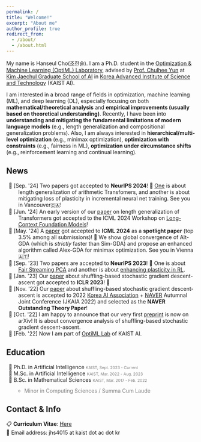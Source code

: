 ```yaml
---
permalink: /
title: "Welcome!"
excerpt: "About me"
author_profile: true
redirect_from: 
  - /about/
  - /about.html
---
```


<style>
gray { color: gray; font-size: 75%;}
.nobull {
  margin:0px; padding:0px;
  list-style: none;
  padding-left: 2rem;
  text-indent: -1.6rem;
}
.nobull2 {
  line-height:1em;
  padding-left: 1rem;
  text-indent: 0rem;
}
</style>

My name is Hanseul Cho(조한슬). I am a Ph.D. student in the [Optimization & Machine Learning (OptiML) Laboratory](https://chulheeyun.github.io), advised by [Prof. Chulhee Yun](https://chulheeyun.github.io) at [Kim Jaechul Graduate School of AI](https://gsai.kaist.ac.kr) in [Korea Advanced Institute of Science and Technology](https://www.kaist.ac.kr/en/) (KAIST AI).

I am interested in a broad range of fields in optimization, machine learning (ML), and deep learning (DL), especially focusing on both **mathematical/theoretical analysis** and **empirical improvements (usually based on theoretical understanding)**. Recently, I have been into **understanding and mitigating the fundamental limitations of modern language models** (e.g., length generalization and compositional generalization problems). Also, I am always interested in **hierarchical/multi-level optimization** (e.g., minimax optimization), **optimization with constraints** (e.g., fairness in ML), **optimization under circumstance shifts** (e.g., reinforcement learning and continual learning).

News
---

<ul class="nobull">
  <li>📰 [Sep. '24] Two papers got accepted to <b>NeurIPS 2024</b>! 🎉 <a href="https://arxiv.org/abs/2405.20671">One</a> is about length generalization of arithmetic Transfomers, and another is about mitigating loss of plasticity in incremental neural net training. See you in Vancouver🇨🇦!</li>
  <li>📰 [Jun. '24] An early version of our <a href="https://arxiv.org/abs/2405.20671">paper</a> on length generalization of Transformers got accepted to the ICML 2024 Workshop on <a href="https://longcontextfm.github.io/">Long-Context Foundation Models</a>!</li>
  <li>📰 [May. '24] A <a href="https://openreview.net/forum?id=s6ZAT8MLKU">paper</a> got accepted to <b>ICML 2024</b> as a <b>spotlight paper</b> (top 3.5% among all submissions)! 🎉 We show global convergence of Alt-GDA (which is <i>strictly</i> faster than Sim-GDA) and propose an enhanced algorithm called Alex-GDA for minimax optimization. See you in Vienna🇦🇹!</li>
  <li>📰 [Sep. '23] Two papers are accepted to <b>NeurIPS 2023</b>! 🎉 One is about <a href="https://arxiv.org/abs/2310.18593">Fair Streaming PCA</a> and another is about <a href="https://arxiv.org/abs/2306.10711">enhancing plasticity in RL</a>.</li>
  <li>📰 [Jan. '23] Our <a href="https://openreview.net/forum?id=6xXtM8bFFJ">paper</a> about shuffling-based stochastic gradient descent-ascent got accepted to <b>ICLR 2023</b>! 🎉</li>
  <li>📰 [Nov. '22] Our <a href="https://arxiv.org/abs/2210.05995">paper</a> about shuffling-based stochastic gradient descent-ascent is accepted to 2022 <a href="http://aiassociation.kr">Korea AI Association</a> + <a href="https://www.navercorp.com/en">NAVER</a> Autumnal Joint Conference (JKAIA 2022) and selected as the <b>NAVER Outstanding Theory Paper</b>! </li>
  <li>📰 [Oct. '22] I am happy to announce that our very first <a href="https://arxiv.org/abs/2210.05995">preprint</a> is now on arXiv!  It is about convergence analysis of shuffling-based stochastic gradient descent-ascent. </li>
  <li>📰 [Feb. '22] Now I am part of <a href="https://chulheeyun.github.io">OptiML Lab</a> of KAIST AI. </li>
</ul>

Education
---

<ul class="nobull">
  <li>🏫 Ph.D. in Artificial Intelligence <gray>KAIST, Sept. 2023 - Current</gray></li>
  <li>🏫 M.Sc. in Artificial Intelligence <gray>KAIST, Mar. 2022 - Aug. 2023</gray></li>
  <li>🏫 B.Sc. in Mathematical Sciences <gray>KAIST, Mar. 2017 - Feb. 2022</gray></li>
    <ul class="nobull2" style="color:gray">
    <li>Minor in Computing Sciences / Summa Cum Laude</li>
    </ul>
</ul>

Contact & Info
---

📋 **Curriculum Vitae**: [Here](../files/Curriculum_Vitae__Hanseul_Cho.pdf)  
📧 Email address: jhs4015 at kaist dot ac dot kr  
